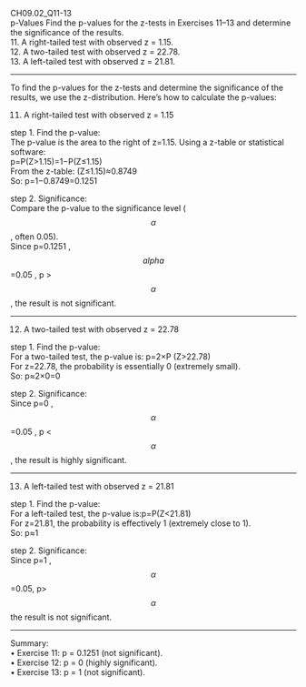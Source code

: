 CH09.02_Q11-13  
p-Values Find the p-values for the z-tests in Exercises 11–13 and determine the significance of the results.  
11. A right-tailed test with observed z = 1.15.  
12. A two-tailed test with observed z = 22.78.  
13. A left-tailed test with observed z = 21.81.  

---
To find the p-values for the z-tests and determine the significance of the results, we use the z-distribution. Here’s how to calculate the p-values:

11. A right-tailed test with observed z = 1.15

step 1.	Find the p-value:  
The p-value is the area to the right of  z=1.15. Using a z-table or statistical software:   
p=P(Z>1.15)=1−P(Z≤1.15)  
From the z-table: (Z≤1.15)≈0.8749  
So: p=1−0.8749=0.1251  

step 2.	Significance:   
Compare the p-value to the significance level ($$\alpha$$, often 0.05).  
Since p=0.1251 , $$alpha$$ =0.05 , p > $$\alpha$$, the result is not significant.  

----  
12. A two-tailed test with observed z = 22.78

step 1.	Find the p-value:   
For a two-tailed test, the p-value is:  p=2×P (Z>22.78)  
For z=22.78, the probability is essentially 0 (extremely small).  
So:  p≈2×0=0  

step 2.	Significance:  
Since p=0 ,$$\alpha$$ =0.05 , p < $$\alpha$$ , the result is highly significant.  

----  
13. A left-tailed test with observed z = 21.81
    
step 1.	Find the p-value:  
For a left-tailed test, the p-value is:p=P(Z<21.81)  
For z=21.81, the probability is effectively 1 (extremely close to 1).  
So: p≈1  

step 2.	Significance:  
Since p=1 ,$$\alpha$$ =0.05, p> $$\alpha$$ the result is not significant.  

----  
Summary:  
•	Exercise 11: p = 0.1251 (not significant).  
•	Exercise 12: p = 0 (highly significant).  
•	Exercise 13: p = 1 (not significant).  
